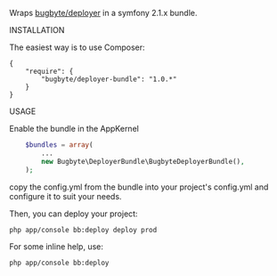 Wraps [bugbyte/deployer](https://github.com/bugbyte/deployer) in a symfony 2.1.x bundle.

INSTALLATION

The easiest way is to use Composer:

    {
        "require": {
            "bugbyte/deployer-bundle": "1.0.*"
        }
    }

USAGE

Enable the bundle in the AppKernel

``` php
    $bundles = array(
        ...
        new Bugbyte\DeployerBundle\BugbyteDeployerBundle(),
    );
```

copy the config.yml from the bundle into your project's config.yml and configure it to suit your needs.

Then, you can deploy your project:

    php app/console bb:deploy deploy prod

For some inline help, use:

    php app/console bb:deploy
